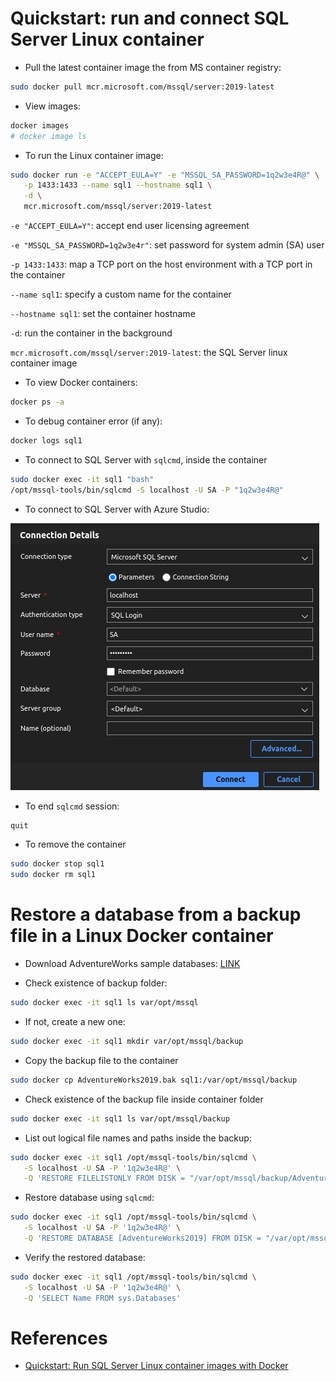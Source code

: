 
# Quickstart: run and connect SQL Server Linux container

* Pull the latest container image the from MS container registry:

```bash
sudo docker pull mcr.microsoft.com/mssql/server:2019-latest
```

* View images:

```bash
docker images
# docker image ls
```

* To run the Linux container image:

```bash
sudo docker run -e "ACCEPT_EULA=Y" -e "MSSQL_SA_PASSWORD=1q2w3e4R@" \
   -p 1433:1433 --name sql1 --hostname sql1 \
   -d \
   mcr.microsoft.com/mssql/server:2019-latest
```

`-e "ACCEPT_EULA=Y"`: accept end user licensing agreement

`-e "MSSQL_SA_PASSWORD=1q2w3e4r"`: set password for system admin (SA) user

`-p 1433:1433`: map a TCP port on the host environment with a TCP port in the container

`--name sql1`: specify a custom name for the container

`--hostname sql1`: set the container hostname

`-d`: run the container in the background

`mcr.microsoft.com/mssql/server:2019-latest`: the SQL Server linux container image

* To view Docker containers:


```bash
docker ps -a
```

* To debug container error (if any):

```bash
docker logs sql1
```

* To connect to SQL Server with `sqlcmd`, inside the container

```bash
sudo docker exec -it sql1 "bash"
/opt/mssql-tools/bin/sqlcmd -S localhost -U SA -P "1q2w3e4R@"
```

* To connect to SQL Server with Azure Studio:

![sql-login](./imgs/SQL_Login.png)

* To end `sqlcmd` session:

```bash
quit
```

* To remove the container

```bash
sudo docker stop sql1
sudo docker rm sql1
```

# Restore a database from a backup file in a Linux Docker container

* Download AdventureWorks sample databases: [LINK](https://learn.microsoft.com/en-us/sql/samples/adventureworks-install-configure?view=sql-server-ver16&tabs=tsql)

* Check existence of backup folder:

```bash
sudo docker exec -it sql1 ls var/opt/mssql
```

* If not, create a new one:

```bash
sudo docker exec -it sql1 mkdir var/opt/mssql/backup
```

* Copy the backup file to the container

```bash
sudo docker cp AdventureWorks2019.bak sql1:/var/opt/mssql/backup
```

* Check existence of the backup file inside container folder

```bash
sudo docker exec -it sql1 ls var/opt/mssql/backup
```

* List out logical file names and paths inside the backup:

```bash
sudo docker exec -it sql1 /opt/mssql-tools/bin/sqlcmd \
   -S localhost -U SA -P '1q2w3e4R@' \
   -Q 'RESTORE FILELISTONLY FROM DISK = "/var/opt/mssql/backup/AdventureWorks2019.bak"'
```

* Restore database using `sqlcmd`:

```bash
sudo docker exec -it sql1 /opt/mssql-tools/bin/sqlcmd \
   -S localhost -U SA -P '1q2w3e4R@' \
   -Q 'RESTORE DATABASE [AdventureWorks2019] FROM DISK = "/var/opt/mssql/backup/AdventureWorks2019.bak" WITH MOVE "AdventureWorks2017" TO "/var/opt/mssql/data/AdventureWorks2019.mdf", MOVE "AdventureWorks2017_log" TO "/var/opt/mssql/data/AdventureWorks2019_log.ldf", FILE = 1,  NOUNLOAD,  STATS = 5'
```

* Verify the restored database:

```bash
sudo docker exec -it sql1 /opt/mssql-tools/bin/sqlcmd \
   -S localhost -U SA -P '1q2w3e4R@' \
   -Q 'SELECT Name FROM sys.Databases'
```

# References

* [Quickstart: Run SQL Server Linux container images with Docker](https://learn.microsoft.com/en-us/sql/linux/quickstart-install-connect-docker?view=sql-server-ver16&pivots=cs1-bash)

